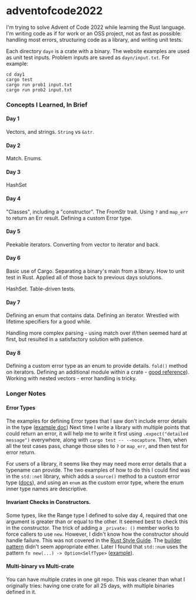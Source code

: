 # adventofcode2022
I'm trying to solve Advent of Code 2022 while learning the Rust language.  I'm writing code as if for work or an OSS project, not as fast as possible: handling most errors, structuring code as a library, and writing unit tests.

Each directory `day`_`n`_ is a crate with a binary.
The website examples are used as unit test inputs.
Problem inputs are saved as `day`_`n`_`/input.txt`.
For example:

```
cd day1
cargo test
cargo run prob1 input.txt
cargo run prob2 input.txt
```

### Concepts I Learned, In Brief

#### Day 1
Vectors, and strings.  `String` vs `&str`. 

#### Day 2
Match.  Enums.

#### Day 3
HashSet

#### Day 4

"Classes", including a "constructor". The FromStr trait.
Using `?` and `map_err` to return an Err result.
Defining a custom Error type.

#### Day 5
Peekable iterators.  Converting from vector to iterator and back.  

#### Day 6
Basic use of Cargo. Separating a binary's main from a library.  How to unit test in Rust.  Applied all of those back to previous days solutions.  

HashSet.  Table-driven tests.

#### Day 7
Defining an enum that contains data. Defining an iterator.  Wrestled with lifetime specifiers for a good while.

Handling more complex parsing - using match over if/then seemed hard at first, but resulted in a satisfactory solution with patience.

#### Day 8

Defining a custom error type as an enum to provide details.
`fold()` method on iterators.
Defining an additional module within a crate -  [good reference](https://www.sheshbabu.com/posts/rust-module-system/)).
Working with nested vectors - error handling is tricky.  

### Longer Notes

#### Error Types
The examples for defining Error types that I saw don't include error details in the type ([example doc](https://doc.rust-lang.org/rust-by-example/error/multiple_error_types/define_error_type.html))
Next time I write a library with multiple points that could return an error, it will help me to 
write it first using `.expect("detailed message")` everywhere, along with `cargo test -- --nocapture`.
Then, when all the test cases pass, change those sites  to  `?` or `map_err`, and then test for error return.

For users of a library, it seems like they may need more error details that a typename can provide.  The two examples of how to do this I could find was in the `std::net` library, which adds a `source()` method to a custom error type ([docs](https://doc.rust-lang.org/std/error/trait.Error.html#provided-methods)), and using an `enum` as the custom error type, where the enum inner type names are descriptive.


#### Invariant Checks in Constructors.
Some types, like the Range type I defined to solve day 4, required that one argument is greater than or equal to the other.  It seemed best to check this in the constructor.  The trick of adding a `_private: ()` member works to force callers to use `new`.  However,
I didn't know how the constructor should handle failure.  This was not covered in the [Rust Style Guide](https://doc.rust-lang.org/1.0.0/style/ownership/constructors.html).  The [builder pattern](https://rust-unofficial.github.io/patterns/patterns/creational/builder.html) didn't seem appropriate either.  Later I found that `std::num` uses the pattern `fn new(...) -> Option<SelfType>` ([example](https://doc.rust-lang.org/stable/std/num/struct.NonZeroUsize.html)).

#### Multi-binary vs Multi-crate
You can have multiple crates in one git repo.  This was cleaner than what I originally tries: having one crate for all 25 days, with multiple binaries defined in it.


